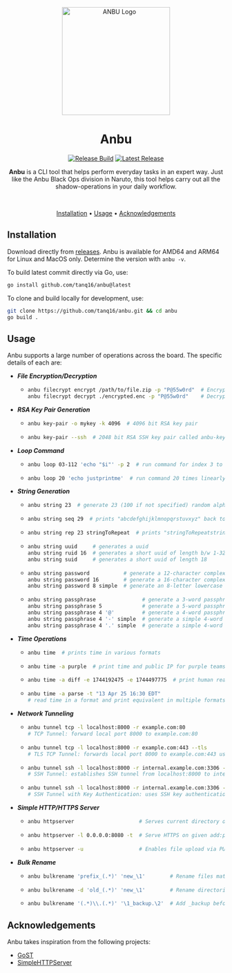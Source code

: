 <div align="center">
  <img src=".github/assets/logo.png" alt="ANBU Logo" width="250"/>

  <h1 align="center">Anbu</h1>

  <a href="https://github.com/tanq16/anbu/actions/workflows/release.yml"><img src="https://github.com/tanq16/anbu/actions/workflows/release.yml/badge.svg" alt="Release Build"></a>&nbsp;<a href="https://github.com/tanq16/anbu/releases/latest"><img src="https://img.shields.io/github/v/release/tanq16/anbu" alt="Latest Release"></a><br>

  <p><b>Anbu</b> is a CLI tool that helps perform everyday tasks in an expert way. Just like the Anbu Black Ops division in Naruto, this tool helps carry out all the shadow-operations in your daily workflow.</p><br>
  
  <a href="#installation">Installation</a> &bull; <a href="#usage">Usage</a> &bull; <a href="#acknowledgements">Acknowledgements</a><br>
</div>

## Installation

Download directly from [releases](https://github.com/Tanq16/anbu/releases). Anbu is available for AMD64 and ARM64 for Linux and MacOS only. Determine the version with `anbu -v`.

To build latest commit directly via Go, use:

```bash
go install github.com/tanq16/anbu@latest
```

To clone and build locally for development, use:

```bash
git clone https://github.com/tanq16/anbu.git && cd anbu
go build .
```

## Usage

Anbu supports a large number of operations across the board. The specific details of each are:

- ***File Encryption/Decryption***
  - ```bash
    anbu filecrypt encrypt /path/to/file.zip -p "P@55w0rd"  # Encrypt a file
    anbu filecrypt decrypt ./encrypted.enc -p "P@55w0rd"    # Decrypt a file
    ```
- ***RSA Key Pair Generation***
  - ```bash
    anbu key-pair -o mykey -k 4096  # 4096 bit RSA key pair
    ```
  - ```bash
    anbu key-pair --ssh  # 2048 bit RSA SSH key pair called anbu-key.*
    ```
- ***Loop Command***
  - ```bash
    anbu loop 03-112 'echo "$i"' -p 2  # run command for index 3 to 112 as 003, 004, ...
    ```
  - ```bash
    anbu loop 20 'echo justprintme'  # run command 20 times linearly
    ```
- ***String Generation***
  - ```bash
    anbu string 23  # generate 23 (100 if not specified) random alphanumeric chars
    ```
  - ```bash
    anbu string seq 29  # prints "abcdefghijklmnopqrstuvxyz" back to back until desired length
    ```
  - ```bash
    anbu string rep 23 stringToRepeat  # prints "stringToRepeatstringToRepeat...23 times"
    ```
  - ```bash
    anbu string uuid     # generates a uuid
    anbu string ruid 16  # generates a short uuid of length b/w 1-32
    anbu string suid     # generates a short uuid of length 18
    ```
  - ```bash
    anbu string password           # generate a 12-character complex password
    anbu string password 16        # generate a 16-character complex password
    anbu string password 8 simple  # generate an 8-letter lowercase password
    ```
  - ```bash
    anbu string passphrase               # generate a 3-word passphrase with hyphens
    anbu string passphrase 5             # generate a 5-word passphrase with hyphens
    anbu string passphrase 4 '@'         # generate a 4-word passphrase with period separators
    anbu string passphrase 4 '-' simple  # generate a simple 4-word lowercase passphrase
    anbu string passphrase 4 '.' simple  # generate a simple 4-word passphrase with numbers and capitalization
    ```
- ***Time Operations***
  - ```bash
    anbu time  # prints time in various formats
    ```
  - ```bash
    anbu time -a purple  # print time and public IP for purple teams
    ```
  - ```bash
    anbu time -a diff -e 1744192475 -e 1744497775  # print human readable diff between 2 epochs
    ```
  - ```bash
    anbu time -a parse -t "13 Apr 25 16:30 EDT"
    # read time in a format and print equivalent in multiple formats
    ```
- ***Network Tunneling***
  - ```bash
    anbu tunnel tcp -l localhost:8000 -r example.com:80
    # TCP Tunnel: forward local port 8000 to example.com:80
    ```
  - ```bash
    anbu tunnel tcp -l localhost:8000 -r example.com:443 --tls
    # TLS TCP Tunnel: forwards local port 8000 to example.com:443 using TLS
    ```
  - ```bash
    anbu tunnel ssh -l localhost:8000 -r internal.example.com:3306 -s ssh.example.com:22 -u username -p password
    # SSH Tunnel: establishes SSH tunnel from localhost:8000 to internal.example.com:3306 via SSH server
    ```
  - ```bash
    anbu tunnel ssh -l localhost:8000 -r internal.example.com:3306 -s ssh.example.com:22 -u username -k ~/.ssh/mykey
    # SSH Tunnel with Key Authentication: uses SSH key authentication instead of password
    ```
- ***Simple HTTP/HTTPS Server***
  - ```bash
    anbu httpserver                     # Serves current directory on http://localhost:8000
    ```
  - ```bash
    anbu httpserver -l 0.0.0.0:8080 -t  # Serve HTTPS on given add:port with a self-signed cert
    ```
  - ```bash
    anbu httpserver -u                  # Enables file upload via PUT requests
    ```
- ***Bulk Rename***
  - ```bash
    anbu bulkrename 'prefix_(.*)' 'new_\1'        # Rename files matching regex pattern
    ```
  - ```bash
    anbu bulkrename -d 'old_(.*)' 'new_\1'        # Rename directories instead of files
    ```
  - ```bash
    anbu bulkrename '(.*)\\.(.*)' '\1_backup.\2'  # Add _backup before extension
    ```

## Acknowledgements

Anbu takes inspiration from the following projects:

- [GoST](https://github.com/ginuerzh/gost)
- [SimpleHTTPServer](https://github.com/projectdiscovery/simplehttpserver)
